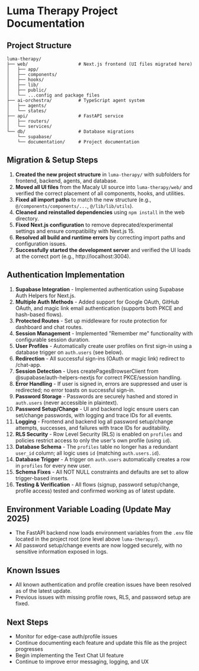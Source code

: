 # Luma Therapy Project Documentation

## Project Structure

```
luma-therapy/
├── web/                   # Next.js frontend (UI files migrated here)
│   ├── app/
│   ├── components/
│   ├── hooks/
│   ├── lib/
│   ├── public/
│   └── ...config and package files
├── ai-orchestra/          # TypeScript agent system
│   ├── agents/
│   └── states/
├── api/                   # FastAPI service
│   ├── routers/
│   └── services/
└── db/                    # Database migrations
    └── supabase/
    └── documentation/     # Project documentation
```

## Migration & Setup Steps

1. **Created the new project structure** in `luma-therapy/` with subfolders for frontend, backend, agents, and database.
2. **Moved all UI files** from the Macaly UI source into `luma-therapy/web/` and verified the correct placement of all components, hooks, and utilities.
3. **Fixed all import paths** to match the new structure (e.g., `@/components/components/...`, `@/lib/lib/utils`).
4. **Cleaned and reinstalled dependencies** using `npm install` in the web directory.
5. **Fixed Next.js configuration** to remove deprecated/experimental settings and ensure compatibility with Next.js 15.
6. **Resolved all build and runtime errors** by correcting import paths and configuration issues.
7. **Successfully started the development server** and verified the UI loads at the correct port (e.g., http://localhost:3004).

## Authentication Implementation

1. **Supabase Integration** - Implemented authentication using Supabase Auth Helpers for Next.js.
2. **Multiple Auth Methods** - Added support for Google OAuth, GitHub OAuth, and magic link email authentication (supports both PKCE and hash-based flows).
3. **Protected Routes** - Set up middleware for route protection for dashboard and chat routes.
4. **Session Management** - Implemented "Remember me" functionality with configurable session duration.
5. **User Profiles** - Automatically create user profiles on first sign-in using a database trigger on `auth.users` (see below).
6. **Redirection** - All successful sign-ins (OAuth or magic link) redirect to /chat-app.
7. **Session Detection** - Uses createPagesBrowserClient from @supabase/auth-helpers-nextjs for correct PKCE/session handling.
8. **Error Handling** - If user is signed in, errors are suppressed and user is redirected; no error toasts on successful sign-in.
9. **Password Storage** - Passwords are securely hashed and stored in `auth.users` (never accessible in plaintext).
10. **Password Setup/Change** - UI and backend logic ensure users can set/change passwords, with logging and trace IDs for all events.
11. **Logging** - Frontend and backend log all password setup/change attempts, successes, and failures with trace IDs for auditability.
12. **RLS Security** - Row Level Security (RLS) is enabled on `profiles` and policies restrict access to only the user's own profile (using `id`).
13. **Database Schema** - The `profiles` table no longer has a redundant `user_id` column; all logic uses `id` (matching `auth.users.id`).
14. **Database Trigger** - A trigger on `auth.users` automatically creates a row in `profiles` for every new user.
15. **Schema Fixes** - All NOT NULL constraints and defaults are set to allow trigger-based inserts.
16. **Testing & Verification** - All flows (signup, password setup/change, profile access) tested and confirmed working as of latest update.

## Environment Variable Loading (Update May 2025)

- The FastAPI backend now loads environment variables from the `.env` file located in the project root (one level above `luma-therapy/`).
- All password setup/change events are now logged securely, with no sensitive information exposed in logs.

## Known Issues

- All known authentication and profile creation issues have been resolved as of the latest update.
- Previous issues with missing profile rows, RLS, and password setup are fixed.

## Next Steps
- Monitor for edge-case auth/profile issues
- Continue documenting each feature and update this file as the project progresses
- Begin implementing the Text Chat UI feature
- Continue to improve error messaging, logging, and UX 
